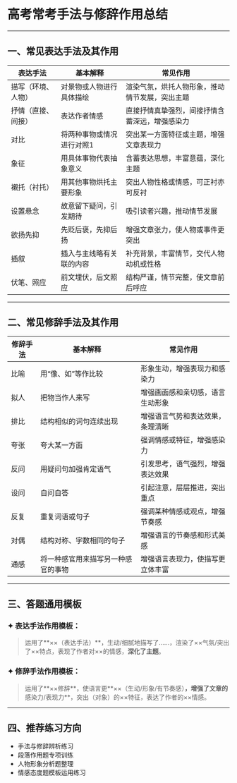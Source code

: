 # 高考常考手法与修辞作用总结

---

## 一、常见表达手法及其作用

| 表达手法      | 基本解释          | 常见作用                    |
| --------- | ------------- | ----------------------- |
| 描写（环境、人物） | 对景物或人物进行具体描绘  | 渲染气氛，烘托人物形象，推动情节发展，突出主题 |
| 抒情（直接、间接） | 表达作者情感        | 直接抒情真挚强烈，间接抒情含蓄深远，增强感染力 |
| 对比        | 将两种事物或情况进行对照1 | 突出某一方面特征或主题，增强文章表现力     |
| 象征        | 用具体事物代表抽象意义   | 含蓄表达思想，丰富意蕴，深化主题        |
| 襯托（衬托）    | 用其他事物烘托主要形象   | 突出人物性格或情感，可正衬亦可反衬       |
| 设置悬念      | 故意留下疑问，引发期待   | 吸引读者兴趣，推动情节发展           |
| 欲扬先抑      | 先贬后褒，先抑后扬     | 增强文章张力，使人物或事件更突出        |
| 插叙        | 插入与主线略有关联的内容  | 补充背景，丰富情节，交代人物动机或性格     |
| 伏笔、照应     | 前文埋伏，后文照应     | 结构严谨，情节完整，使文章前后呼应       |

---

## 二、常见修辞手法及其作用

| 修辞手法   | 基本解释                         | 常见作用                                                   |
|------------|----------------------------------|------------------------------------------------------------|
| 比喻       | 用“像、如”等作比较                | 形象生动，增强表现力和感染力                                         |
| 拟人       | 把物当作人来写                    | 增强画面感和亲切感，语言生动形象                                       |
| 排比       | 结构相似的词句连续出现              | 增强语言气势和表达效果，条理清晰                                     |
| 夸张       | 夸大某一方面                      | 强调情感或特征，增强感染力                                           |
| 反问       | 用疑问句加强肯定语气                | 引发思考，语气强烈，增强表达效果                                       |
| 设问       | 自问自答                          | 引起注意，层层推进，突出重点                                           |
| 反复       | 重复词语或句子                    | 强调某种情感或观点，增强节奏感                                         |
| 对偶       | 结构对称、字数相同的句子              | 增强语言的节奏感和形式美感                                           |
| 通感       | 将一种感官用来描写另一种感官的事物       | 增强语言表现力，使描写更立体丰富                                       |

---

## 三、答题通用模板

### ✦ 表达手法作用模板：

> 运用了**××（表达手法）**，生动/细腻地描写了……，渲染了××气氛/突出了××特点，表现了作者对××的情感，**深化了主题**。

### ✦ 修辞手法作用模板：

> 运用了**××修辞**，使语言更**××（生动/形象/有节奏感）**，增强了文章的**感染力/表现力**，突出（对象）的××特征，表达了作者的××情感。

---

## 四、推荐练习方向

- 手法与修辞辨析练习
- 段落作用题专项训练
- 人物形象分析题整理
- 情感态度题模板运用练习

